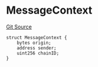 # MessageContext
[Git Source](https://github.com/zeta-chain/protocol-contracts/blob/317e9a168aa19dc31b1217eef2a50dbf71ae4d80/contracts/zevm/interfaces/UniversalContract.sol)


```solidity
struct MessageContext {
    bytes origin;
    address sender;
    uint256 chainID;
}
```

